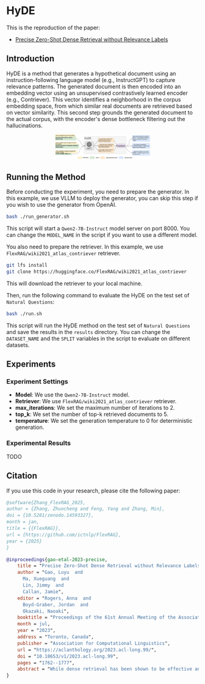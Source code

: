 # HyDE
This is the reproduction of the paper:
- [Precise Zero-Shot Dense Retrieval without Relevance Labels](https://aclanthology.org/2023.acl-long.99/)

## Introduction
HyDE is a method that generates a hypothetical document using an instruction-following language model (e.g., InstructGPT) to capture relevance patterns. The generated document is then encoded into an embedding vector using an unsupervised contrastively learned encoder (e.g., Contriever). This vector identifies a neighborhood in the corpus embedding space, from which similar real documents are retrieved based on vector similarity. This second step grounds the generated document to the actual corpus, with the encoder's dense bottleneck filtering out the hallucinations.

<center>
<img src="./image.png" alt="HyDE" width="50%"/>
</center>

## Running the Method
Before conducting the experiment, you need to prepare the generator. In this example, we use VLLM to deploy the generator, you can skip this step if you wish to use the generator from OpenAI.
```bash
bash ./run_generator.sh
```
This script will start a `Qwen2-7B-Instruct` model server on port 8000. You can change the `MODEL_NAME` in the script if you want to use a different model.

You also need to prepare the retriever. In this example, we use `FlexRAG/wiki2021_atlas_contriever` retriever.
```bash
git lfs install
git clone https://huggingface.co/FlexRAG/wiki2021_atlas_contriever
```
This will download the retriever to your local machine. 

Then, run the following command to evaluate the HyDE on the test set of `Natural Questions`:
```bash
bash ./run.sh
```
This script will run the HyDE method on the test set of `Natural Questions` and save the results in the `results` directory. You can change the `DATASET_NAME` and the `SPLIT` variables in the script to evaluate on different datasets.

## Experiments

### Experiment Settings
- **Model**: We use the `Qwen2-7B-Instruct` model.
- **Retriever**: We use `FlexRAG/wiki2021_atlas_contriever` retriever.
- **max_iterations**: We set the maximum number of iterations to 2.
- **top_k**: We set the number of top-k retrieved documents to 5.
- **temperature**: We set the generation temperature to 0 for deterministic generation.

### Experimental Results
TODO


## Citation
If you use this code in your research, please cite the following paper:

```bibtex
@software{Zhang_FlexRAG_2025,
author = {Zhang, Zhuocheng and Feng, Yang and Zhang, Min},
doi = {10.5281/zenodo.14593327},
month = jan,
title = {{FlexRAG}},
url = {https://github.com/ictnlp/FlexRAG},
year = {2025}
}
```

```bibtex
@inproceedings{gao-etal-2023-precise,
    title = "Precise Zero-Shot Dense Retrieval without Relevance Labels",
    author = "Gao, Luyu  and
      Ma, Xueguang  and
      Lin, Jimmy  and
      Callan, Jamie",
    editor = "Rogers, Anna  and
      Boyd-Graber, Jordan  and
      Okazaki, Naoaki",
    booktitle = "Proceedings of the 61st Annual Meeting of the Association for Computational Linguistics (Volume 1: Long Papers)",
    month = jul,
    year = "2023",
    address = "Toronto, Canada",
    publisher = "Association for Computational Linguistics",
    url = "https://aclanthology.org/2023.acl-long.99/",
    doi = "10.18653/v1/2023.acl-long.99",
    pages = "1762--1777",
    abstract = "While dense retrieval has been shown to be effective and efficient across tasks and languages, it remains difficult to create effective fully zero-shot dense retrieval systems when no relevance labels are available. In this paper, we recognize the difficulty of zero-shot learning and encoding relevance. Instead, we propose to pivot through Hypothetical Document Embeddings (HyDE). Given a query, HyDE first zero-shot prompts an instruction-following language model (e.g., InstructGPT) to generate a hypothetical document. The document captures relevance patterns but is {\textquotedblleft}fake{\textquotedblright} and may contain hallucinations. Then, an unsupervised contrastively learned encoder (e.g., Contriever) encodes the document into an embedding vector. This vector identifies a neighborhood in the corpus embedding space, from which similar real documents are retrieved based on vector similarity. This second step grounds the generated document to the actual corpus, with the encoder`s dense bottleneck filtering out the hallucinations. Our experiments show that HyDE significantly outperforms the state-of-the-art unsupervised dense retriever Contriever and shows strong performance comparable to fine-tuned retrievers across various tasks (e.g. web search, QA, fact verification) and in non-English languages (e.g., sw, ko, ja, bn)."
}
```
